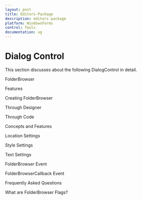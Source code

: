 ```yaml
---
layout: post
title: Editors-Package
description: editors package
platform: WindowsForms
control: Tools
documentation: ug
---
```


# Dialog Control

This section discusses about the following DialogControl in detail.


FolderBrowser

Features

Creating FolderBrowser

Through Designer

Through Code

Concepts and Features

Location Settings

Style Settings

Text Settings

FolderBrowser Event

FolderBrowserCallback Event

Frequently Asked Questions

What are FolderBrowser Flags?